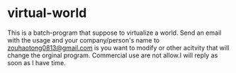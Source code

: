 # virtual-world
This is a batch-program that suppose to virtualize a world.
Send an email with the usage and your company/person's name to zouhaotong0813@gmail.com is you want to modify or other acitvity that will change the orginal program. Commercial use are not allow.I will reply as soon as I have time.
